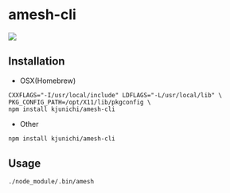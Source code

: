 # amesh-cli

![](https://pbs.twimg.com/media/CVvFu8DU8AA1k7u.jpg:large)

## Installation

- OSX(Homebrew)

```
CXXFLAGS="-I/usr/local/include" LDFLAGS="-L/usr/local/lib" \
PKG_CONFIG_PATH=/opt/X11/lib/pkgconfig \
npm install kjunichi/amesh-cli
```

- Other

```bash
npm install kjunichi/amesh-cli
```

## Usage

```
./node_module/.bin/amesh
```

